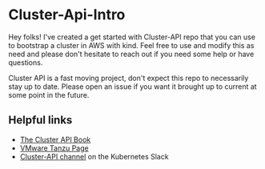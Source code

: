 # Cluster-Api-Intro

Hey folks! I've created a get started with Cluster-API repo that you can use to bootstrap a cluster in AWS with kind. Feel free to use and modify this as need and please don't hesitate to reach out if you need some help or have questions.

Cluster API is a fast moving project, don't expect this repo to necessarily stay up to date. Please open an issue if you want it brought up to current at some point in the future.

## Helpful links

* [The Cluster API Book](https://cluster-api.sigs.k8s.io/introduction.html)
* [VMware Tanzu Page](https://tanzu.vmware.com/tanzu)
* [Cluster-API channel](https://kubernetes.slack.com/archives/C8TSNPY4T) on the Kubernetes Slack
